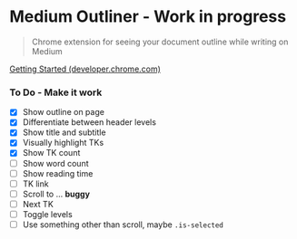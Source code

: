 # Medium Outliner - Work in progress

> Chrome extension for seeing your document outline while writing on Medium

[Getting Started (developer.chrome.com)](https://developer.chrome.com/extensions/getstarted)

### To Do - Make it work
- [x] Show outline on page
- [x] Differentiate between header levels
- [x] Show title and subtitle
- [x] Visually highlight TKs
- [x] Show TK count
- [ ] Show word count
- [ ] Show reading time
- [ ] TK link
- [ ] Scroll to ... **buggy**
- [ ] Next TK
- [ ] Toggle levels
- [ ] Use something other than scroll, maybe `.is-selected`
